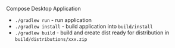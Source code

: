 Compose Desktop Application

- `./gradlew run` - run application
- `./gradlew install` - build application into `build/install`
- `./gradlew build` - build and create dist ready for distribution in `build/distributions/xxx.zip`